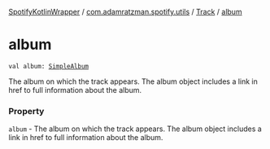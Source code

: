 [SpotifyKotlinWrapper](../../index.md) / [com.adamratzman.spotify.utils](../index.md) / [Track](index.md) / [album](./album.md)

# album

`val album: `[`SimpleAlbum`](../-simple-album/index.md)

The album on which the track appears. The album object includes a link in
href to full information about the album.

### Property

`album` - The album on which the track appears. The album object includes a link in
href to full information about the album.